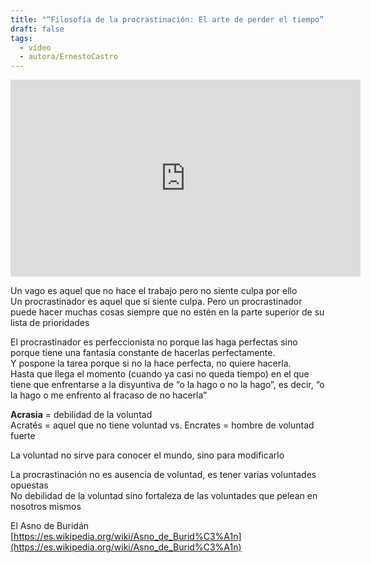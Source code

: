 ```yaml
---
title: "“Filosofía de la procrastinación: El arte de perder el tiempo” de Ernesto Castro"
draft: false
tags:
  - vídeo
  - autora/ErnestoCastro
---
```

<iframe width="560" height="315" src="https://www.youtube.com/embed/sXvmA5vWIHc?si=mhKRSoVfWcNubGVm" title="YouTube video player" frameborder="0" allow="accelerometer; autoplay; clipboard-write; encrypted-media; gyroscope; picture-in-picture; web-share" referrerpolicy="strict-origin-when-cross-origin" allowfullscreen></iframe>

Un vago es aquel que no hace el trabajo pero no siente culpa por ello  
Un procrastinador es aquel que sí siente culpa. Pero un procrastinador puede hacer muchas cosas siempre que no estén en la parte superior de su lista de prioridades

El procrastinador es perfeccionista no porque las haga perfectas sino porque tiene una fantasía constante de hacerlas perfectamente.  
Y pospone la tarea porque si no la hace perfecta, no quiere hacerla.  
Hasta que llega el momento (cuando ya casi no queda tiempo) en el que tiene que enfrentarse a la disyuntiva de “o la hago o no la hago”, es decir, “o la hago o me enfrento al fracaso de no hacerla”

**Acrasia** \= debilidad de la voluntad  
Acratés \= aquel que no tiene voluntad vs. Encrates \= hombre de voluntad fuerte

La voluntad no sirve para conocer el mundo, sino para modificarlo

La procrastinación no es ausencia de voluntad, es tener varias voluntades opuestas  
No debilidad de la voluntad sino fortaleza de las voluntades que pelean en nosotros mismos

El Asno de Buridán  
[https://es.wikipedia.org/wiki/Asno_de_Burid%C3%A1n](https://es.wikipedia.org/wiki/Asno_de_Burid%C3%A1n)